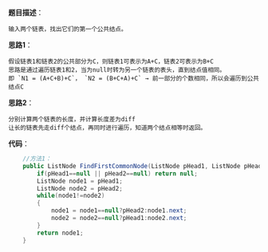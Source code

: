 **题目描述**：

    输入两个链表，找出它们的第一个公共结点。
    
**思路1**：
    
    假设链表1和链表2的公共部分为C，则链表1可表示为A+C，链表2可表示为B+C
    思路是通过遍历链表1和2，当为null时转为另一个链表的表头，直到结点值相同。
    即 `N1 = (A+C+B)+C`， `N2 = (B+C+A)+C` → 前一部分的个数相同，所以会遍历到公共结点C

**思路2**：

    分别计算两个链表的长度，并计算长度差为diff
    让长的链表先走diff个结点，再同时进行遍历，知道两个结点相等时返回。


**代码**：
```Java
    //方法1：
    public ListNode FindFirstCommonNode(ListNode pHead1, ListNode pHead2) {
        if(pHead1==null || pHead2==null) return null;
        ListNode node1 = pHead1;
        ListNode node2 = pHead2;
        while(node1!=node2)
        {
            node1 = node1==null?pHead2:node1.next;
            node2 = node2==null?pHead1:node2.next;
        }
        return node1;
    }
```
